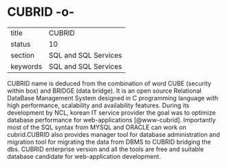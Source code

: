 # CUBRID -o-


|          |                      |
| -------- | -------------------- |
| title    | CUBRID               | 
| status   | 10                   |
| section  | SQL and SQL Services |
| keywords | SQL and SQL Services |



CUBRID name is deduced from the combination of word CUBE (security
within box) and BRIDGE (data bridge).  It is an open source Relational
DataBase Management System designed in C programming language with
high performance, scalability and availability features. During its
development by NCL, korean IT service provider the goal was to
optimize database performance for
web-applications [@www-cubrid]. Importantly most of the SQL syntax
from MYSQL and ORACLE can work on cubrid.CUBRID also provides manager
tool for database administration and migration tool for migrating the
data from DBMS to CUBRID bridging the dbs.  CUBRID enterprise version
and all the tools are free and suitable database candidate for
web-application development.



